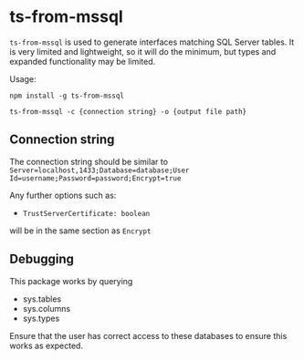 # ts-from-mssql

`ts-from-mssql` is used to generate interfaces matching SQL Server tables. It is very limited and lightweight, so it will do the minimum, but types and expanded functionality may be limited.

Usage:
```
npm install -g ts-from-mssql
```

```
ts-from-mssql -c {connection string} -o {output file path}
```

## Connection string

The connection string should be similar to `Server=localhost,1433;Database=database;User Id=username;Password=password;Encrypt=true`

Any further options such as:
- `TrustServerCertificate: boolean`

will be in the same section as `Encrypt`

## Debugging

This package works by querying 

- sys.tables
- sys.columns
- sys.types

Ensure that the user has correct access to these databases to ensure this works as expected.